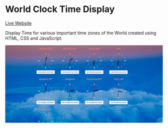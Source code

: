 World Clock Time Display
========================  

[Live Website](https://utkarshpathrabe.github.io/World-Clock-Time-Display/)
 
Display Time for various important time zones of the World created using HTML, CSS and JavaScript.  

![Main Page](./assets/main_page.png)  